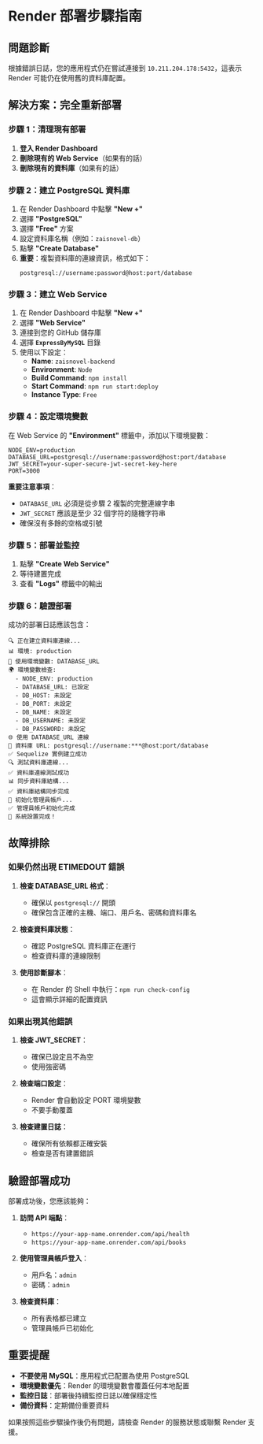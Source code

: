 # Render 部署步驟指南

## 問題診斷

根據錯誤日誌，您的應用程式仍在嘗試連接到 `10.211.204.178:5432`，這表示 Render 可能仍在使用舊的資料庫配置。

## 解決方案：完全重新部署

### 步驟 1：清理現有部署

1. **登入 Render Dashboard**
2. **刪除現有的 Web Service**（如果有的話）
3. **刪除現有的資料庫**（如果有的話）

### 步驟 2：建立 PostgreSQL 資料庫

1. 在 Render Dashboard 中點擊 **"New +"**
2. 選擇 **"PostgreSQL"**
3. 選擇 **"Free"** 方案
4. 設定資料庫名稱（例如：`zaisnovel-db`）
5. 點擊 **"Create Database"**
6. **重要**：複製資料庫的連線資訊，格式如下：
   ```
   postgresql://username:password@host:port/database
   ```

### 步驟 3：建立 Web Service

1. 在 Render Dashboard 中點擊 **"New +"**
2. 選擇 **"Web Service"**
3. 連接到您的 GitHub 儲存庫
4. 選擇 **`ExpressByMySQL`** 目錄
5. 使用以下設定：
   - **Name**: `zaisnovel-backend`
   - **Environment**: `Node`
   - **Build Command**: `npm install`
   - **Start Command**: `npm run start:deploy`
   - **Instance Type**: `Free`

### 步驟 4：設定環境變數

在 Web Service 的 **"Environment"** 標籤中，添加以下環境變數：

```
NODE_ENV=production
DATABASE_URL=postgresql://username:password@host:port/database
JWT_SECRET=your-super-secure-jwt-secret-key-here
PORT=3000
```

**重要注意事項**：
- `DATABASE_URL` 必須是從步驟 2 複製的完整連線字串
- `JWT_SECRET` 應該是至少 32 個字符的隨機字符串
- 確保沒有多餘的空格或引號

### 步驟 5：部署並監控

1. 點擊 **"Create Web Service"**
2. 等待建置完成
3. 查看 **"Logs"** 標籤中的輸出

### 步驟 6：驗證部署

成功的部署日誌應該包含：

```
🔍 正在建立資料庫連線...
📊 環境: production
🔧 使用環境變數: DATABASE_URL
🌍 環境變數檢查:
  - NODE_ENV: production
  - DATABASE_URL: 已設定
  - DB_HOST: 未設定
  - DB_PORT: 未設定
  - DB_NAME: 未設定
  - DB_USERNAME: 未設定
  - DB_PASSWORD: 未設定
🌐 使用 DATABASE_URL 連線
🔗 資料庫 URL: postgresql://username:***@host:port/database
✅ Sequelize 實例建立成功
🔍 測試資料庫連線...
✅ 資料庫連線測試成功
📊 同步資料庫結構...
✅ 資料庫結構同步完成
👤 初始化管理員帳戶...
✅ 管理員帳戶初始化完成
🎉 系統設置完成！
```

## 故障排除

### 如果仍然出現 ETIMEDOUT 錯誤

1. **檢查 DATABASE_URL 格式**：
   - 確保以 `postgresql://` 開頭
   - 確保包含正確的主機、端口、用戶名、密碼和資料庫名

2. **檢查資料庫狀態**：
   - 確認 PostgreSQL 資料庫正在運行
   - 檢查資料庫的連線限制

3. **使用診斷腳本**：
   - 在 Render 的 Shell 中執行：`npm run check-config`
   - 這會顯示詳細的配置資訊

### 如果出現其他錯誤

1. **檢查 JWT_SECRET**：
   - 確保已設定且不為空
   - 使用強密碼

2. **檢查端口設定**：
   - Render 會自動設定 PORT 環境變數
   - 不要手動覆蓋

3. **檢查建置日誌**：
   - 確保所有依賴都正確安裝
   - 檢查是否有建置錯誤

## 驗證部署成功

部署成功後，您應該能夠：

1. **訪問 API 端點**：
   - `https://your-app-name.onrender.com/api/health`
   - `https://your-app-name.onrender.com/api/books`

2. **使用管理員帳戶登入**：
   - 用戶名：`admin`
   - 密碼：`admin`

3. **檢查資料庫**：
   - 所有表格都已建立
   - 管理員帳戶已初始化

## 重要提醒

- **不要使用 MySQL**：應用程式已配置為使用 PostgreSQL
- **環境變數優先**：Render 的環境變數會覆蓋任何本地配置
- **監控日誌**：部署後持續監控日誌以確保穩定性
- **備份資料**：定期備份重要資料

如果按照這些步驟操作後仍有問題，請檢查 Render 的服務狀態或聯繫 Render 支援。
